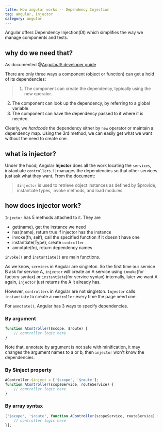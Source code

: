 ```yaml
---
title: How angular works -- Dependency Injection
tag: angular, injector
category: angular
---
```


<p class="lead">
    Angular offers Dependency Injection(DI) which simplifies the way we manage components and tests.
</p>

## why do we need that?

As documented @[AngularJS developer guide]()

There are only three ways a component (object or function) can get a hold of its dependencies:

>1. The component can create the dependency, typically using the new operator.
2. The component can look up the dependency, by referring to a global variable.
3. The component can have the dependency passed to it where it is needed.

Clearly, we *hardcode* the dependency either by `new` operator or maintain a dependency map. Using the 3rd method, we can easily get what we want without the need to create one.

## what is injector?

Under the hood, Angular **Injector** does all the work locating the `services`, instantiate `controllers`. It manages the dependencies so that other services just ask what they want.
From the document:

>  `$injector` is used to retrieve object instances as defined by $provide, instantiate types, invoke methods, and load modules.

## how does injector work?

`Injector` has 5 methods attached to it. They are

- get(name), get the instance we need
- has(name), return true if injector has the instance
- invoke(fn, self), call the specified function if it doesn't have one
- instantiate(Type), create `controller`
- annotate(fn), return dependency names

`invoke()` and `instantiate()` are main functions.

As we know, `services` in Angular are singleton. So the first time our service B ask for  service A, `injector` will create an A service using `invoke`(for factory syntax) or `instantiate`(for service syntax) internally, later we want A again, `injector` just returns the A it already has.

However, `controllers` in Angular are not singleton. `Injector` calls `instantiate` to create a `controller` every time the page need one.

For `annotate()`, Angular has 3 ways to specify dependencies.

### By argument

```javascript
function AController($scope, $route) {
    // controller logic here
}
```
Note that, annotate by argument is not safe with minification, it may changes the argument names to a or b, then `injector` won't know the dependencies.

### By $inject property

```javascript
AController.$inject = ['$scope', '$route'];
function AController(scopeService, routeService) {
    // controller logic here
}
```

### By array syntax

```javascript
['$scope', '$route', function AController(scopeService, routeService) {
    // controller logic here
}];
```










